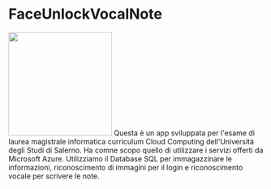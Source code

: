 # FaceUnlockVocalNote
<img height="204" src="https://github.com/mario-santoro/FaceUnlockVocalNote/blob/master/immagini/FaceUnlockVocalNote.png" >
Questa è un app sviluppata per l'esame di laurea magistrale informatica curriculum Cloud Computing dell'Università degli Studi di Salerno.
Ha comne scopo quello di utilizzare i servizi offerti da Microsoft Azure. 
Utilizziamo il Database SQL per immagazzinare le informazioni, riconoscimento di immagini per il login e riconoscimento vocale per scrivere le note.

